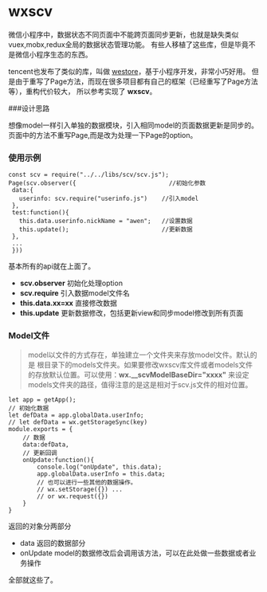 # wxscv

微信小程序中，数据状态不同页面中不能跨页面同步更新，也就是缺失类似vuex,mobx,redux全局的数据状态管理功能。 有些人移植了这些库，但是毕竟不是微信小程序生态的东西。

tencent也发布了类似的库，叫做 [westore](https://github.com/Tencent/westore)，基于小程序开发，非常小巧好用。 但是由于重写了Page方法，而现在很多项目都有自己的框架（已经重写了Page方法等），重构代价较大， 所以参考实现了 **wxscv**。

###设计思路

想像model一样引入单独的数据模块，引入相同model的页面数据更新是同步的。 页面中的方法不重写Page,而是改为处理一下Page的option。

### 使用示例
	
	const scv = require("../../libs/scv/scv.js");
	Page(scv.observer({                          //初始化参数
     data:{
       userinfo: scv.require("userinfo.js")    //引入model
     },
     test:function(){
       this.data.userinfo.nickName = "awen";   //设置数据
       this.update();                          //更新数据
     },
     ...
     }))
     
 基本所有的api就在上面了。
 
 * **scv.observer**		初始化处理option
 * **scv.require** 		引入数据model文件名
 * **this.data.xx=xx** 直接修改数据
 * **this.update**		更新数据修改，包括更新view和同步model修改到所有页面

### Model文件

>model以文件的方式存在，单独建立一个文件夹来存放model文件。默认的是 根目录下的models文件夹。如果要修改wxscv库文件或者models文件的存放默认位置。可以使用：**wx.__scvModelBaseDir="xxxx"** 来设定models文件夹的路径，值得注意的是这是相对于scv.js文件的相对位置。

	let app = getApp();
	// 初始化数据
	let defData = app.globalData.userInfo;
	// let defData = wx.getStorageSync(key)
	module.exports = {
 		// 数据
 		data:defData,
		// 更新回调
  		onUpdate:function(){
    		console.log("onUpdate", this.data);
    		app.globalData.userInfo = this.data;
    		// 也可以进行一些其他的数据操作。
    		// wx.setStorage({}) ...
    		// or wx.request({})
  		}
	}
	

返回的对象分两部分

* data 返回的数据部分
* onUpdate model的数据修改后会调用该方法，可以在此处做一些数据或者业务操作


全部就这些了。
